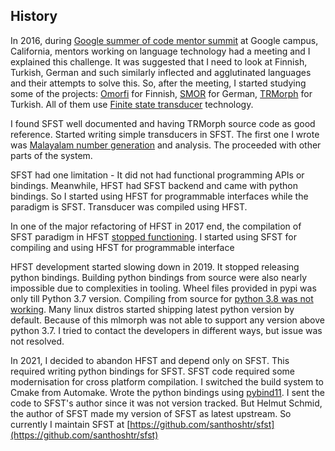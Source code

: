 ## History

In 2016, during [Google summer of code mentor summit][1] at Google campus, California, mentors working on language technology had a meeting and I explained this challenge. It was suggested that I need to look at Finnish, Turkish, German and such similarly inflected and agglutinated languages and their attempts to solve this. So, after the meeting, I started studying some of the projects: [Omorfi][2] for Finnish, [SMOR][3] for German, [TRMorph][4] for Turkish. All of them use [Finite state transducer][5] technology.

I found SFST well documented and having TRMorph source code as good reference. Started writing simple transducers in SFST. The first one I wrote was [Malayalam number generation](./ninfl/number.md) and analysis. The proceeded with other parts of the system.

SFST had one limitation - It did not had functional programming APIs or bindings. Meanwhile, HFST had SFST backend and came with python bindings. So I started using HFST for programmable interfaces while the paradigm is SFST. Transducer was compiled using HFST.

In one of the major refactoring of HFST in 2017 end, the compilation of SFST paradigm in HFST [stopped functioning](https://github.com/hfst/hfst/issues/369). I started using SFST for compiling and using HFST for programmable interface

HFST development started slowing down in 2019. It stopped releasing python bindings. Building python bindings from source were also nearly impossible due to complexities in tooling. Wheel files provided in pypi was only till Python 3.7 version. Compiling from source for [python 3.8 was not working](https://github.com/hfst/hfst/issues/448). Many linux distros started shipping latest python version by default. Because of this mlmorph was not able to support any version above python 3.7. I tried to contact the developers in different ways, but issue was not resolved.

In 2021, I decided to abandon HFST and depend only on SFST. This required writing python bindings for SFST. SFST code required some modernisation for cross platform compilation. I switched the build system to Cmake from Automake. Wrote the python bindings using [pybind11](https://github.com/pybind/pybind11). I sent the code to SFST's author since it was not version tracked. But Helmut Schmid, the author of SFST made my version of SFST as latest upstream. So currently I maintain SFST at [https://github.com/santhoshtr/sfst](https://github.com/santhoshtr/sfst)



 [1]: https://sites.google.com/site/2016gsocmentorsummit/home
 [2]: https://github.com/flammie/omorfi
 [3]: http://www.cis.uni-muenchen.de/~schmid/tools/SMOR/
 [4]: https://github.com/coltekin/TRmorph
 [5]: https://en.wikipedia.org/wiki/Finite_state_transducer

